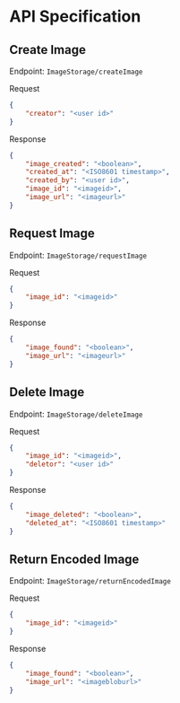 # API Specification

## Create Image

Endpoint: `ImageStorage/createImage`

Request
```json
{
    "creator": "<user id>"
}
```

Response
```json
{
    "image_created": "<boolean>",
    "created_at": "<ISO8601 timestamp>",
    "created_by": "<user id>",
    "image_id": "<imageid>",
    "image_url": "<imageurl>"
}
```

## Request Image

Endpoint: `ImageStorage/requestImage`

Request
```json
{
    "image_id": "<imageid>"
}
```

Response
```json
{
    "image_found": "<boolean>",
    "image_url": "<imageurl>"
}
```

## Delete Image

Endpoint: `ImageStorage/deleteImage`

Request
```json
{
    "image_id": "<imageid>",
    "deletor": "<user id>"
}
```

Response
```json
{
    "image_deleted": "<boolean>",
    "deleted_at": "<ISO8601 timestamp>"
}
```

## Return Encoded Image

Endpoint: `ImageStorage/returnEncodedImage`

Request
```json
{
    "image_id": "<imageid>"
}
```

Response
```json
{
    "image_found": "<boolean>",
    "image_url": "<imagebloburl>"
}
```
